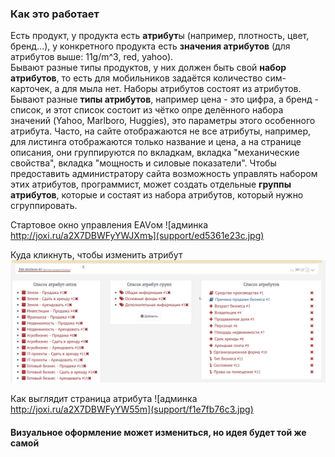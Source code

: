 ### Как это работает

Есть продукт, у продукта есть **атрибут**ы (например, плотность, цвет, бренд...), 
у конкретного продукта есть **значения атрибутов** (для атрибутов выше: 11g/m^3, red, yahoo).  
Бывают разные типы продуктов, у них должен быть свой **набор атрибутов**, то есть для мобильников задаётся количество 
сим-карточек, а для мыла нет. Наборы атрибутов состоят из атрибутов.
Бывают разные **типы атрибутов**, например цена - это цифра, а бренд - список, и этот список состоит из чётко 
опре делённого набора значений (Yahoo, Marlboro, Huggies), это параметры этого особенного атрибута.
Часто, на сайте отображаются не все атрибуты, например, для листинга отображаются только название и цена,
а на странице описания, они группируются по вкладкам, вкладка "механические свойства", вкладка "мощность и силовые показатели".
Чтобы предоставить администратору сайта возможность управлять набором этих атрибутов, программист, может создать
отдельные **группы атрибутов**, которые и состаят из набора атрибутов, который нужно сгруппировать.

Стартовое окно управления EAVом
![админка http://joxi.ru/a2X7DBWFyYWJXmъ](support/ed5361e23c.jpg)

Куда кликнуть, чтобы изменить атрибут
![админка](support/1468399697075.jpg)

Как выглядит страница атрибута
![админка http://joxi.ru/a2X7DBWFyYW55m](support/f1e7fb76c3.jpg)

#### Визуальное оформление может измениться, но идея будет той же самой